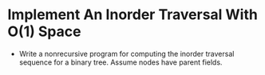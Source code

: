 # Implement An Inorder Traversal With O(1) Space

 * Write a nonrecursive program for computing the inorder traversal sequence for a binary tree. Assume nodes have parent fields.